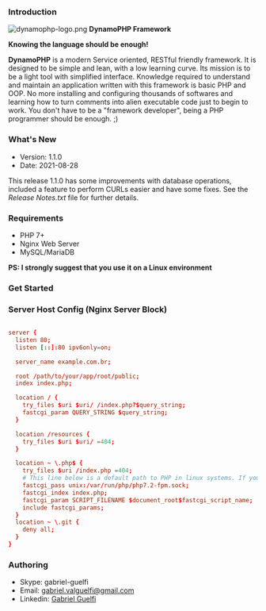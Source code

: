 ### Introduction ###
![dynamophp-logo.png](https://drive.google.com/file/d/1boSMXF5OwB48H3C0ikqyhfKHDbiRbHkB/view?usp=sharing) **DynamoPHP Framework**

**Knowing the language should be enough!**

**DynamoPHP** is a modern Service oriented, RESTful friendly framework. It is designed to be simple and lean, with a low learning curve. Its mission is to be a light tool with simplified interface. Knowledge required to understand and maintain an application written with this framework is basic PHP and OOP. No more installing and configuring thousands of softwares and learning how to turn comments into alien executable code just to begin to work. You don't have to be a "framework developer", being a PHP programmer should be enough. ;)

### What's New ###
* Version: 1.1.0
* Date: 2021-08-28

This release 1.1.0 has some improvements with database operations, included a feature to perform CURLs easier and have some fixes. 
See the *Release Notes.txt* file for further details.

### Requirements ###
* PHP 7+
* Nginx Web Server
* MySQL/MariaDB

**PS: I strongly suggest that you use it on a Linux environment**

### Get Started ###


### Server Host Config (Nginx Server Block) ###

```conf

server {
  listen 80;
  listen [::]:80 ipv6only=on;

  server_name example.com.br;

  root /path/to/your/app/root/public;
  index index.php;

  location / {
    try_files $uri $uri/ /index.php?$query_string;
    fastcgi_param QUERY_STRING $query_string;
  }

  location /resources {
    try_files $uri $uri/ =404;
  }

  location ~ \.php$ {
    try_files $uri /index.php =404;
    # This line below is a default path to PHP in linux systems. If your PHP is installed in another location, change it to your actual path.
    fastcgi_pass unix:/var/run/php/php7.2-fpm.sock;
    fastcgi_index index.php;
    fastcgi_param SCRIPT_FILENAME $document_root$fastcgi_script_name;
    include fastcgi_params;
  }
  location ~ \.git {
    deny all;
  }
}
```


### Authoring ###
* Skype: gabriel-guelfi
* Email: gabriel.valguelfi@gmail.com
* Linkedin: [Gabriel Guelfi](https://br.linkedin.com/in/gabriel-valentoni-guelfi-30ba8b4b)
